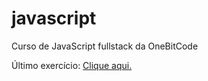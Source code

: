 # javascript
Curso de JavaScript fullstack da OneBitCode

Último exercício:
<a href="./exercícios/ex012/cadastro-de-devs.html">Clique aqui.</a>

